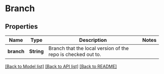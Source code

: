 # Branch

## Properties

Name | Type | Description | Notes
------------ | ------------- | ------------- | -------------
**branch** | **String** | Branch that the local version of the repo is checked out to. | 

[[Back to Model list]](../README.md#documentation-for-models) [[Back to API list]](../README.md#documentation-for-api-endpoints) [[Back to README]](../README.md)


